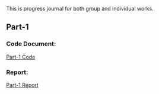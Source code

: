 This is progress journal for both group and individual works.

## Part-1

### Code Document: 
[Part-1 Code](https://github.com/BU-IE-423/fall-23-brayldrm2/blob/main/Project-Part-1.ipynb)

### Report:
[Part-1 Report](https://github.com/BU-IE-423/fall-23-brayldrm2/blob/main/Project-Part-1.html)
